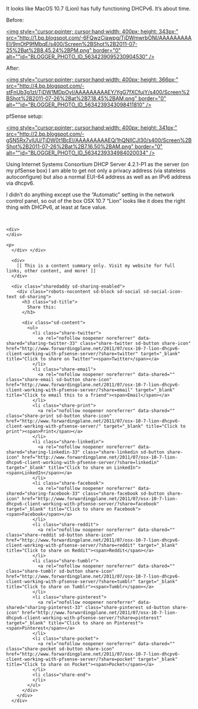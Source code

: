 It looks like MacOS 10.7 (Lion) has fully functioning DHCPv6. It&#8217;s about time.

Before:

[<img style="cursor:pointer; cursor:hand;width: 400px; height: 343px;" src="http://1.bp.blogspot.com/-6FQwzCiawpg/TjDWmwrbONI/AAAAAAAAAEI/9mOtP9fMbqE/s400/Screen%2BShot%2B2011-07-25%2Bat%2B8.45.24%2BPM.png" border="0" alt=""id="BLOGGER_PHOTO_ID_5634239095230904530" />](http://1.bp.blogspot.com/-6FQwzCiawpg/TjDWmwrbONI/AAAAAAAAAEI/9mOtP9fMbqE/s1600/Screen%2BShot%2B2011-07-25%2Bat%2B8.45.24%2BPM.png)

After:

[<img style="cursor:pointer; cursor:hand;width: 400px; height: 366px;" src="http://4.bp.blogspot.com/-stFnUb3g1zI/TjDW1MDpOyI/AAAAAAAAAEY/YgG7fXCfujY/s400/Screen%2BShot%2B2011-07-26%2Bat%2B7.18.45%2BAM.png" border="0" alt=""id="BLOGGER_PHOTO_ID_5634239343098411810" />](http://4.bp.blogspot.com/-stFnUb3g1zI/TjDW1MDpOyI/AAAAAAAAAEY/YgG7fXCfujY/s1600/Screen%2BShot%2B2011-07-26%2Bat%2B7.18.45%2BAM.png)

pfSense setup:

[<img style="cursor:pointer; cursor:hand;width: 400px; height: 341px;" src="http://2.bp.blogspot.com/-gSN5Rx7vIUU/TjDW0t1BcEI/AAAAAAAAAEQ/1hQNIlCJl30/s400/Screen%2BShot%2B2011-07-26%2Bat%2B7.16.50%2BAM.png" border="0" alt=""id="BLOGGER_PHOTO_ID_5634239334984020034" />](http://2.bp.blogspot.com/-gSN5Rx7vIUU/TjDW0t1BcEI/AAAAAAAAAEQ/1hQNIlCJl30/s1600/Screen%2BShot%2B2011-07-26%2Bat%2B7.16.50%2BAM.png)

Using Internet Systems Consortium DHCP Server 4.2.1-P1 as the server (on my pfSense box) I am able to get not only a privacy address (via stateless autoconfigure) but also a normal EUI-64 address as well as an IPv6 address via dhcpv6. 

<div>
</div>

<div>
  I didn&#8217;t do anything except use the &#8220;Automatic&#8221; setting in the network control panel, so out of the box OSX 10.7 &#8220;Lion&#8221; looks like it does the right thing with DHCPv6, at least at face value.</p> 
  
  <div>
    <div>
      <span><span style="white-space: pre;"><br /></span></span>
    </div>
    
    <div>
    </div>
    
    <p>
      </div> </div> 
      
      <div>
        [[ This is a content summary only. Visit my website for full links, other content, and more! ]]
      </div>
      
      <div class="sharedaddy sd-sharing-enabled">
        <div class="robots-nocontent sd-block sd-social sd-social-icon-text sd-sharing">
          <h3 class="sd-title">
            Share this:
          </h3>
          
          <div class="sd-content">
            <ul>
              <li class="share-twitter">
                <a rel="nofollow noopener noreferrer" data-shared="sharing-twitter-33" class="share-twitter sd-button share-icon" href="http://www.forwardingplane.net/2011/07/osx-10-7-lion-dhcpv6-client-working-with-pfsense-server/?share=twitter" target="_blank" title="Click to share on Twitter"><span>Twitter</span></a>
              </li>
              <li class="share-email">
                <a rel="nofollow noopener noreferrer" data-shared="" class="share-email sd-button share-icon" href="http://www.forwardingplane.net/2011/07/osx-10-7-lion-dhcpv6-client-working-with-pfsense-server/?share=email" target="_blank" title="Click to email this to a friend"><span>Email</span></a>
              </li>
              <li class="share-print">
                <a rel="nofollow noopener noreferrer" data-shared="" class="share-print sd-button share-icon" href="http://www.forwardingplane.net/2011/07/osx-10-7-lion-dhcpv6-client-working-with-pfsense-server/" target="_blank" title="Click to print"><span>Print</span></a>
              </li>
              <li class="share-linkedin">
                <a rel="nofollow noopener noreferrer" data-shared="sharing-linkedin-33" class="share-linkedin sd-button share-icon" href="http://www.forwardingplane.net/2011/07/osx-10-7-lion-dhcpv6-client-working-with-pfsense-server/?share=linkedin" target="_blank" title="Click to share on LinkedIn"><span>LinkedIn</span></a>
              </li>
              <li class="share-facebook">
                <a rel="nofollow noopener noreferrer" data-shared="sharing-facebook-33" class="share-facebook sd-button share-icon" href="http://www.forwardingplane.net/2011/07/osx-10-7-lion-dhcpv6-client-working-with-pfsense-server/?share=facebook" target="_blank" title="Click to share on Facebook"><span>Facebook</span></a>
              </li>
              <li class="share-reddit">
                <a rel="nofollow noopener noreferrer" data-shared="" class="share-reddit sd-button share-icon" href="http://www.forwardingplane.net/2011/07/osx-10-7-lion-dhcpv6-client-working-with-pfsense-server/?share=reddit" target="_blank" title="Click to share on Reddit"><span>Reddit</span></a>
              </li>
              <li class="share-tumblr">
                <a rel="nofollow noopener noreferrer" data-shared="" class="share-tumblr sd-button share-icon" href="http://www.forwardingplane.net/2011/07/osx-10-7-lion-dhcpv6-client-working-with-pfsense-server/?share=tumblr" target="_blank" title="Click to share on Tumblr"><span>Tumblr</span></a>
              </li>
              <li class="share-pinterest">
                <a rel="nofollow noopener noreferrer" data-shared="sharing-pinterest-33" class="share-pinterest sd-button share-icon" href="http://www.forwardingplane.net/2011/07/osx-10-7-lion-dhcpv6-client-working-with-pfsense-server/?share=pinterest" target="_blank" title="Click to share on Pinterest"><span>Pinterest</span></a>
              </li>
              <li class="share-pocket">
                <a rel="nofollow noopener noreferrer" data-shared="" class="share-pocket sd-button share-icon" href="http://www.forwardingplane.net/2011/07/osx-10-7-lion-dhcpv6-client-working-with-pfsense-server/?share=pocket" target="_blank" title="Click to share on Pocket"><span>Pocket</span></a>
              </li>
              <li class="share-end">
              </li>
            </ul>
          </div>
        </div>
      </div>

